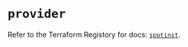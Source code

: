 # `provider`

Refer to the Terraform Registory for docs: [`spotinst`](https://registry.terraform.io/providers/spotinst/spotinst/1.124.0/docs).
